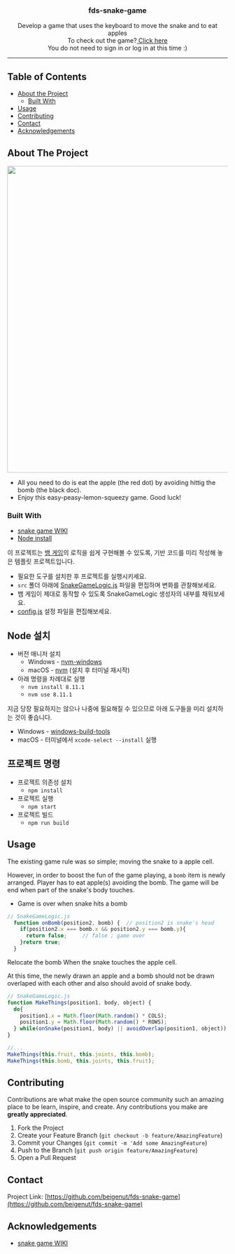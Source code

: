 <p align="center">
  <h3 align="center">fds-snake-game</h3>
  <p align="center">
  Develop a game that uses the keyboard to move the snake and to eat apples<br> 
  To check out the game?<a href="https://js-ex-02-snakegame.netlify.com/" target="_blank"> Click here</a> <br>
  You do not need to sign in or log in at this time :)
</p>
</p>

_ _ _

## Table of Contents

* [About the Project](#about-the-project)
  * [Built With](#built-with)
* [Usage](#usage)
* [Contributing](#contributing)
* [Contact](#contact)
* [Acknowledgements](#acknowledgements)

## About The Project

<img src="https://drive.google.com/uc?export=view&id=13RK72zHdqVyE9tjcWmEwQMuUxrb-6Su1" width="700px">

- All you need to do is eat the apple (the red dot) by avoiding hittig the bomb (the black doc). 
- Enjoy this easy-peasy-lemon-squeezy game. Good luck!


### Built With
* [snake game WIKI](https://en.wikipedia.org/wiki/Snake_%28video_game_genre%29)
* [Node install](https://github.com/coreybutler/nvm-windows)

이 프로젝트는 [뱀 게임](https://en.wikipedia.org/wiki/Snake_%28video_game_genre%29)의 로직을 쉽게 구현해볼 수 있도록, 기반 코드를 미리 작성해 놓은 템플릿 프로젝트입니다.

- 필요한 도구를 설치한 후 프로젝트를 실행시키세요.
- `src` 폴더 아래에 [SnakeGameLogic.js](./src/SnakeGameLogic.js) 파일을 편집하며 변화를 관찰해보세요.
- 뱀 게임이 제대로 동작할 수 있도록 SnakeGameLogic 생성자의 내부를 채워보세요.
- [config.js](./src/config.js) 설정 파일을 편집해보세요.

## Node 설치

- 버전 매니저 설치
  - Windows - [nvm-windows](https://github.com/coreybutler/nvm-windows)
  - macOS - [nvm](https://github.com/creationix/nvm) (설치 후 터미널 재시작)
- 아래 명령을 차례대로 실행
  - `nvm install 8.11.1`
  - `nvm use 8.11.1`

지금 당장 필요하지는 않으나 나중에 필요해질 수 있으므로 아래 도구들을 미리 설치하는 것이 좋습니다.

- Windows - [windows-build-tools](https://github.com/felixrieseberg/windows-build-tools)
- macOS - 터미널에서 `xcode-select --install` 실행

## 프로젝트 명령

- 프로젝트 의존성 설치
  - `npm install`
- 프로젝트 실행
  - `npm start`
- 프로젝트 빌드
  - `npm run build`

<!-- USAGE EXAMPLES -->
## Usage
The existing game rule was so simple; moving the snake to a apple cell. 

However, in order to boost the fun of the game playing, a `bomb` item is newly arranged. Player has to eat apple(s) avoiding the bomb. The game will be end when part of the snake's body touches.

- Game is over when snake hits a bomb

```js
// SnakeGameLogic.js
  function onBomb(position2, bomb) {  // position2 is snake's head
    if(position2.x === bomb.x && position2.y === bomb.y){
      return false;     // false ; game over
    }return true;
  }
```

Relocate the bomb When the snake touches the apple cell.

At this time, the newly drawn an apple and a bomb should not be drawn overlaped with each other and also should avoid of snake body.

```js
// SnakeGameLogic.js
function MakeThings(position1, body, object) {
  do{
    position1.x = Math.floor(Math.random() * COLS);
    position1.y = Math.floor(Math.random() * ROWS);   
  } while(onSnake(position1, body) || avoidOverlap(position1, object));
}

//...
MakeThings(this.fruit, this.joints, this.bomb);
MakeThings(this.bomb, this.joints, this.fruit);
```

<!-- CONTRIBUTING -->
## Contributing

Contributions are what make the open source community such an amazing place to be learn, inspire, and create. Any contributions you make are **greatly appreciated**.

1. Fork the Project
2. Create your Feature Branch (`git checkout -b feature/AmazingFeature`)
3. Commit your Changes (`git commit -m 'Add some AmazingFeature`)
4. Push to the Branch (`git push origin feature/AmazingFeature`)
5. Open a Pull Request



<!-- CONTACT -->
## Contact

Project Link: [https://github.com/beigenut/fds-snake-game](https://github.com/beigenut/fds-snake-game)



## Acknowledgements
* [snake game WIKI](https://en.wikipedia.org/wiki/Snake_%28video_game_genre%29)
